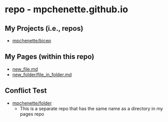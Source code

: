 # repo - mpchenette.github.io

## My Projects (i.e., repos)
- [mpchenette/bicep](https://mpchenette.com/bicep)

## My Pages (within this repo)
- [new_file.md](./new_file.md)
- [new_folder/file_in_folder.md](./new_folder/file_in_folder.md)

## Conflict Test
- [mpchenette/folder](https://mpchenette.com/folder)
  - This is a separate repo that has the same name as a directory in my pages repo
